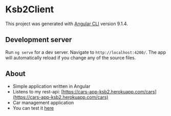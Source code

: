 # Ksb2Client

This project was generated with [Angular CLI](https://github.com/angular/angular-cli) version 9.1.4.

## Development server

Run `ng serve` for a dev server. Navigate to `http://localhost:4200/`. The app will automatically reload if you change any of the source files.

## About
* Simple application written in Angular 
* Listens to my rest-api: [https://cars-app-ksb2.herokuapp.com/cars](https://cars-app-ksb2.herokuapp.com/cars)
* Car management application
* You can test it [here](https://cars-app-ksb2-client.herokuapp.com/cars)
  
